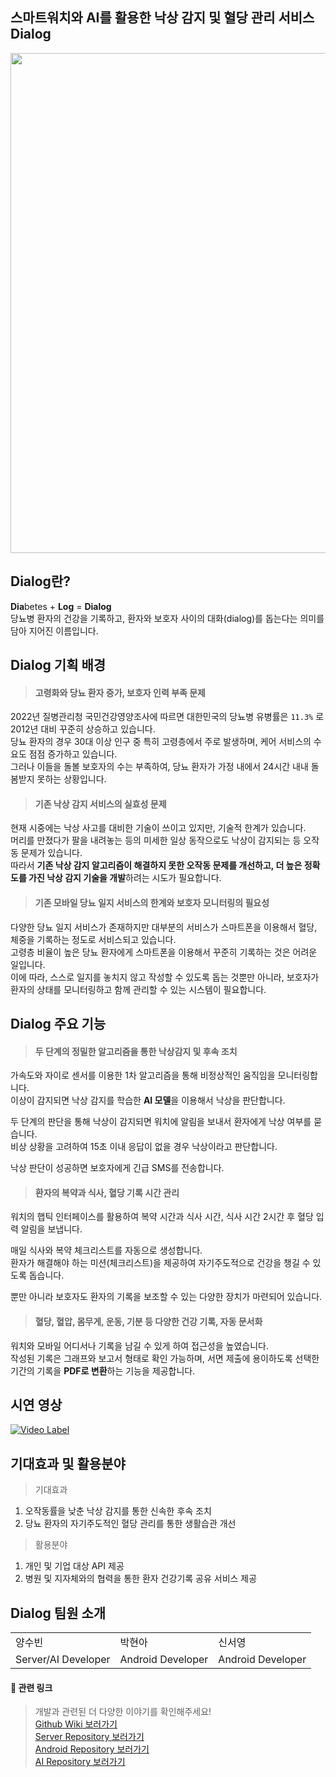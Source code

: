 ## 스마트워치와 AI를 활용한 낙상 감지 및 혈당 관리 서비스 Dialog

<img src="https://github.com/user-attachments/assets/58c6b8ef-c166-45f4-8403-4bb12c023c6f" width="800px" alert="logo"/>


## Dialog란?

**Dia**betes + **Log** = **Dialog** <br/>
당뇨병 환자의 건강을 기록하고, 환자와 보호자 사이의 대화(dialog)를 돕는다는 의미를 담아 지어진 이름입니다. 


## Dialog 기획 배경

> #### 고령화와 당뇨 환자 증가, 보호자 인력 부족 문제

2022년 질병관리청 국민건강영양조사에 따르면 대한민국의 당뇨병 유병률은 `11.3%` 로 2012년 대비 꾸준히 상승하고 있습니다. <br/>
당뇨 환자의 경우 30대 이상 인구 중 특히 고령층에서 주로 발생하며, 케어 서비스의 수요도 점점 증가하고 있습니다. <br/>
그러나 이들을 돌볼 보호자의 수는 부족하여, 당뇨 환자가 가정 내에서 24시간 내내 돌봄받지 못하는 상황입니다.

> #### 기존 낙상 감지 서비스의 실효성 문제

현재 시중에는 낙상 사고를 대비한 기술이 쓰이고 있지만, 기술적 한계가 있습니다. <br/>
머리를 만졌다가 팔을 내려놓는 등의 미세한 일상 동작으로도 낙상이 감지되는 등 오작동 문제가 있습니다. <br/>
따라서 **기존 낙상 감지 알고리즘이 해결하지 못한 오작동 문제를 개선하고, 더 높은 정확도를 가진 낙상 감지 기술을 개발**하려는 시도가 필요합니다.

> #### 기존 모바일 당뇨 일지 서비스의 한계와 보호자 모니터링의 필요성

다양한 당뇨 일지 서비스가 존재하지만 대부분의 서비스가 스마트폰을 이용해서 혈당, 체중을 기록하는 정도로 서비스되고 있습니다. <br/>
고령층 비율이 높은 당뇨 환자에게 스마트폰을 이용해서 꾸준히 기록하는 것은 어려운 일입니다. <br/>
이에 따라, 스스로 일지를 놓치지 않고 작성할 수 있도록 돕는 것뿐만 아니라, 보호자가 환자의 상태를 모니터링하고 함께 관리할 수 있는 시스템이 필요합니다.


## Dialog 주요 기능

> #### 두 단계의 정밀한 알고리즘을 통한 낙상감지 및 후속 조치

가속도와 자이로 센서를 이용한 1차 알고리즘을 통해 비정상적인 움직임을 모니터링합니다. <br/>
이상이 감지되면 낙상 감지를 학습한 **AI 모델**을 이용해서 낙상을 판단합니다. <br/>

두 단계의 판단을 통해 낙상이 감지되면 워치에 알림을 보내서 환자에게 낙상 여부를 묻습니다. <br/>
비상 상황을 고려하여 15초 이내 응답이 없을 경우 낙상이라고 판단합니다. <br/>

낙상 판단이 성공하면 보호자에게 긴급 SMS를 전송합니다.

> #### 환자의 복약과 식사, 혈당 기록 시간 관리

워치의 햅틱 인터페이스를 활용하여 복약 시간과 식사 시간, 식사 시간 2시간 후 혈당 입력 알림을 보냅니다. <br/>

매일 식사와 복약 체크리스트를 자동으로 생성합니다.<br/>
환자가 해결해야 하는 미션(체크리스트)을 제공하여 자기주도적으로 건강을 챙길 수 있도록 돕습니다. <br/>

뿐만 아니라 보호자도 환자의 기록을 보조할 수 있는 다양한 장치가 마련되어 있습니다.

> #### 혈당, 혈압, 몸무게, 운동, 기분 등 다양한 건강 기록, 자동 문서화

워치와 모바일 어디서나 기록을 남길 수 있게 하여 접근성을 높였습니다. <br/>
작성된 기록은 그래프와 보고서 형태로 확인 가능하며, 서면 제출에 용이하도록 선택한 기간의 기록을 **PDF로 변환**하는 기능을 제공합니다.


## 시연 영상
[![Video Label](http://img.youtube.com/vi/J9SKOEfuQQo/0.jpg)](https://youtu.be/J9SKOEfuQQo)


## 기대효과 및 활용분야

> 기대효과

1. 오작동률을 낮춘 낙상 감지를 통한 신속한 후속 조치
2. 당뇨 환자의 자기주도적인 혈당 관리를 통한 생활습관 개선

> 활용분야

1. 개인 및 기업 대상 API 제공
2. 병원 및 지자체와의 협력을 통한 환자 건강기록 공유 서비스 제공


## Dialog 팀원 소개
<table>
  <tr>
    <td>양수빈</td>
    <td>박현아</td>
    <td>신서영</td>
  </tr>
  <tr>
    <td>Server/AI Developer</td>
    <td>Android Developer</td>
    <td>Android Developer</td>
  </tr>
</table>

#### 🔗 관련 링크
> 개발과 관련된 더 다양한 이야기를 확인해주세요!<br/>
> <a href="https://github.com/epilog-swu/Front/wiki">Github Wiki 보러가기</a><br/>
> <a href="https://github.com/epilog-swu/Server">Server Repository 보러가기</a><br/>
> <a href="https://github.com/epilog-swu/Front">Android Repository 보러가기</a><br/>
> <a href="https://github.com/epilog-swu/AI">AI Repository 보러가기</a>
